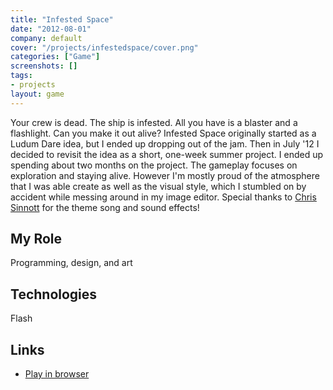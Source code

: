 ```yaml
---
title: "Infested Space"
date: "2012-08-01"
company: default
cover: "/projects/infestedspace/cover.png"
categories: ["Game"]
screenshots: []
tags:
- projects
layout: game
---
```


Your crew is dead. The ship is infested. All you have is a blaster and a flashlight. Can you make it out alive? Infested Space originally started as a Ludum Dare idea, but I ended up dropping out of the jam. Then in July '12 I decided to revisit the idea as a short, one-week summer project. I ended up spending about two months on the project. The gameplay focuses on exploration and staying alive. However I'm mostly proud of the atmosphere that I was able create as well as the visual style, which I stumbled on by accident while messing around in my image editor. Special thanks to [Chris Sinnott](http://www.sinnottsoundworks.com/) for the theme song and sound effects!

## My Role
Programming, design, and art

## Technologies
Flash

## Links
* [Play in browser](http://www.kongregate.com/games/alexlarioza/infested-space)